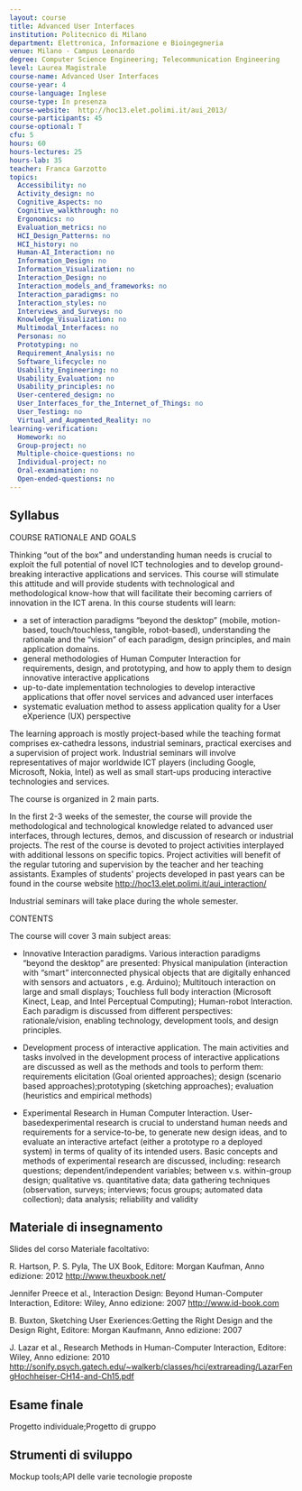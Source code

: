 ```yaml
---
layout: course
title: Advanced User Interfaces
institution: Politecnico di Milano
department: Elettronica, Informazione e Bioingegneria
venue: Milano - Campus Leonardo
degree: Computer Science Engineering; Telecommunication Engineering
level: Laurea Magistrale
course-name: Advanced User Interfaces
course-year: 4
course-language: Inglese
course-type: In presenza
course-website:  http://hoc13.elet.polimi.it/aui_2013/   
course-participants: 45
course-optional: T
cfu: 5
hours: 60
hours-lectures: 25
hours-lab: 35
teacher: Franca Garzotto
topics: 
  Accessibility: no 
  Activity_design: no 
  Cognitive_Aspects: no 
  Cognitive_walkthrough: no 
  Ergonomics: no 
  Evaluation_metrics: no 
  HCI_Design_Patterns: no 
  HCI_history: no 
  Human-AI_Interaction: no 
  Information_Design: no 
  Information_Visualization: no 
  Interaction_Design: no 
  Interaction_models_and_frameworks: no 
  Interaction_paradigms: no 
  Interaction_styles: no 
  Interviews_and_Surveys: no 
  Knowledge_Visualization: no 
  Multimodal_Interfaces: no 
  Personas: no 
  Prototyping: no 
  Requirement_Analysis: no 
  Software_lifecycle: no 
  Usability_Engineering: no 
  Usability_Evaluation: no 
  Usability_principles: no 
  User-centered_design: no 
  User_Interfaces_for_the_Internet_of_Things: no 
  User_Testing: no 
  Virtual_and_Augmented_Reality: no 
learning-verification: 
  Homework: no 
  Group-project: no 
  Multiple-choice-questions: no 
  Individual-project: no 
  Oral-examination: no 
  Open-ended-questions: no 
---
```



## Syllabus 
COURSE RATIONALE AND GOALS

Thinking “out of the box” and understanding human needs is crucial to exploit the full potential of novel ICT technologies and to develop ground-breaking interactive applications and services. This course will stimulate this attitude and will provide students with technological and methodological know-how that will facilitate their becoming carriers of innovation in the ICT arena.
In this course students will learn:

*    a set of interaction paradigms “beyond the desktop” (mobile, motion-based, touch/touchless, tangible, robot-based), understanding the rationale and the “vision” of each paradigm, design principles, and main application domains.
*    general methodologies of Human Computer Interaction for requirements, design, and prototyping, and how to apply them to design innovative interactive applications
*    up-to-date implementation technologies to develop interactive applications that offer novel services and advanced user interfaces
*    systematic evaluation method to assess application quality for a User eXperience (UX) perspective

The learning approach is mostly project-based while the teaching format comprises ex-cathedra lessons, industrial seminars, practical exercises and a supervision of project work. Industrial seminars will involve representatives of major worldwide ICT players (including Google, Microsoft, Nokia, Intel) as well as small start-ups producing interactive technologies and services.

The course is organized in 2 main parts.

In the first 2-3 weeks of the semester, the course will provide the methodological and technological knowledge related to advanced user interfaces, through lectures, demos, and discussion of research or industrial projects. The rest of the course is devoted to project activities interplayed with additional lessons on specific topics. Project activities will benefit of the regular tutoring and supervision by the teacher and her teaching assistants. Examples of students' projects developed in past years can be found in the course website http://hoc13.elet.polimi.it/aui_interaction/

Industrial seminars will take place during the whole semester.

CONTENTS

The course will cover 3 main subject areas:

*    Innovative Interaction paradigms. Various interaction paradigms “beyond the desktop” are presented: Physical manipulation (interaction with “smart” interconnected physical objects that are digitally enhanced with sensors and actuators , e.g. Arduino); Multitouch interaction on large and small displays; Touchless full body interaction (Microsoft Kinect, Leap, and Intel Perceptual Computing); Human-robot Interaction. Each paradigm is discussed from different perspectives: rationale/vision, enabling technology, development tools, and design principles.

 *   Development process of interactive application. The main activities and tasks involved in the development process of interactive applications are discussed as well as the methods and tools to perform them: requirements elicitation (Goal oriented approaches); design (scenario based approaches);prototyping (sketching approaches); evaluation (heuristics and empirical methods)

*    Experimental Research in Human Computer Interaction. User-basedexperimental research is crucial to understand human needs and requirements for a service-to-be, to generate new design ideas, and to evaluate an interactive artefact (either a prototype ro a deployed system) in terms of quality of its intended users. Basic concepts and methods of experimental research are discussed, including: research questions; dependent/independent variables; between v.s. within-group design; qualitative vs. quantitative data; data gathering techniques (observation, surveys; interviews; focus groups; automated data collection); data analysis; reliability and validity



## Materiale di insegnamento 
Slides del corso
Materiale facoltativo:

R. Hartson, P. S. Pyla, The UX Book, Editore: Morgan Kaufman, Anno edizione: 2012 http://www.theuxbook.net/

Jennifer Preece et al., Interaction Design: Beyond Human-Computer Interaction, Editore: Wiley, Anno edizione: 2007 http://www.id-book.com

B. Buxton, Sketching User Exeriences:Getting the Right Design and the Design Right, Editore: Morgan Kaufmann, Anno edizione: 2007

J. Lazar et al., Research Methods in Human-Computer Interaction, Editore: Wiley, Anno edizione: 2010 http://sonify.psych.gatech.edu/~walkerb/classes/hci/extrareading/LazarFengHochheiser-CH14-and-Ch15.pdf

## Esame finale 
Progetto individuale;Progetto di gruppo

## Strumenti di sviluppo 
Mockup tools;API delle varie tecnologie proposte
